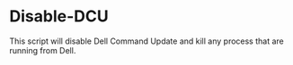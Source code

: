 # Disable-DCU
This script will disable Dell Command Update and kill any process that are running from Dell. 
